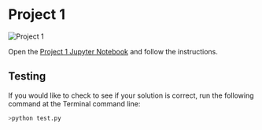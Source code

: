 # Project 1

![Project 1](https://github.com/PGE383-HPC/project1/workflows/.github/workflows/main.yml/badge.svg)

Open the [Project 1 Jupyter Notebook](project1.ipynb) and follow the instructions.

## Testing

If you would like to check to see if your solution is correct, run the following command at the Terminal command line:

```bash
>python test.py
```
